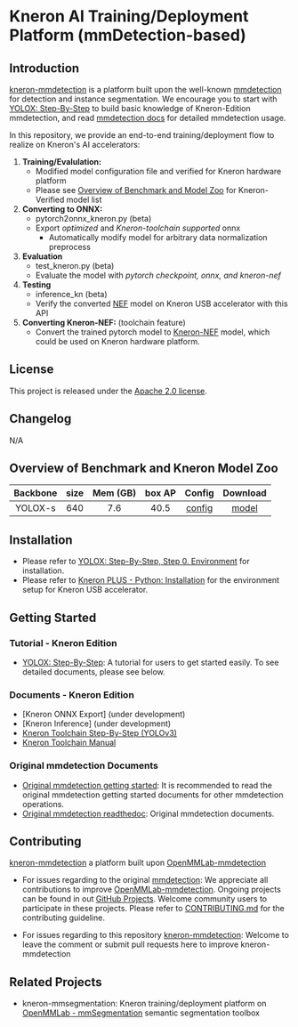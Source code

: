 # Kneron AI Training/Deployment Platform (mmDetection-based)

## Introduction

  [kneron-mmdetection](https://github.com/kneron/kneron-mmdetection) is a platform built upon the well-known [mmdetection](https://github.com/open-mmlab/mmdetection) for detection and instance segmentation. We encourage you to start with [YOLOX: Step-By-Step](docs_kneron/yolox_step_by_step.md) to build basic knowledge of Kneron-Edition mmdetection, and read [mmdetection docs](https://mmdetection.readthedocs.io/en/latest/) for detailed mmdetection usage.

  In this repository, we provide an end-to-end training/deployment flow to realize on Kneron's AI accelerators: 

  1. **Training/Evalulation:**
      - Modified model configuration file and verified for Kneron hardware platform 
      - Please see [Overview of Benchmark and Model Zoo](#Overview-of-Benchmark-and-Model-Zoo) for Kneron-Verified model list
  2. **Converting to ONNX:** 
      - pytorch2onnx_kneron.py (beta)
      - Export *optimized* and *Kneron-toolchain supported* onnx
          - Automatically modify model for arbitrary data normalization preprocess
  3. **Evaluation**
      - test_kneron.py (beta)
      - Evaluate the model with *pytorch checkpoint, onnx, and kneron-nef*
  4. **Testing**
      - inference_kn (beta)
      - Verify the converted [NEF](http://doc.kneron.com/docs/#toolchain/manual/#5-nef-workflow) model on Kneron USB accelerator with this API
  5. **Converting Kneron-NEF:** (toolchain feature)
     - Convert the trained pytorch model to [Kneron-NEF](http://doc.kneron.com/docs/#toolchain/manual/#5-nef-workflow) model, which could be used on Kneron hardware platform.

## License

This project is released under the [Apache 2.0 license](LICENSE).

## Changelog
N/A

## Overview of Benchmark and Kneron Model Zoo
| Backbone  | size   | Mem (GB) |   box AP | Config | Download |
|:---------:|:-------:|:-------:|:-------:|:--------:|:------:|
| YOLOX-s | 640 |   7.6      |   40.5  | [config](https://github.com/open-mmlab/mmdetection/tree/master/configs/yolox/yolox_s_8x8_300e_coco.py)       |[model](https://github.com/kneron/Model_Zoo/blob/main/mmdetection/yolox_s/latest.zip)

## Installation
- Please refer to [YOLOX: Step-By-Step, Step 0. Environment](docs_kneron/yolox_step_by_step.md) for installation.
- Please refer to [Kneron PLUS - Python: Installation](http://doc.kneron.com/docs/#plus_python/introduction/install_dependency/) for the environment setup for Kneron USB accelerator.

## Getting Started
### Tutorial - Kneron Edition
- [YOLOX: Step-By-Step](docs_kneron/yolox_step_by_step.md): A tutorial for users to get started easily. To see detailed documents, please see below.

### Documents - Kneron Edition
- [Kneron ONNX Export] (under development)
- [Kneron Inference] (under development)
- [Kneron Toolchain Step-By-Step (YOLOv3)](http://doc.kneron.com/docs/#toolchain/yolo_example/)
- [Kneron Toolchain Manual](http://doc.kneron.com/docs/#toolchain/manual/#0-overview)

### Original mmdetection Documents
- [Original mmdetection getting started](https://github.com/open-mmlab/mmdetection#getting-started): It is recommended to read the original mmdetection getting started documents for other mmdetection operations.
- [Original mmdetection readthedoc](https://mmdetection.readthedocs.io/en/latest/): Original mmdetection documents.

## Contributing
[kneron-mmdetection](https://github.com/kneron/kneron-mmdetection) a platform built upon [OpenMMLab-mmdetection](https://github.com/open-mmlab/mmdetection)

- For issues regarding to the original [mmdetection](https://github.com/open-mmlab/mmdetection):
We appreciate all contributions to improve [OpenMMLab-mmdetection](https://github.com/open-mmlab/mmdetection). Ongoing projects can be found in out [GitHub Projects](https://github.com/open-mmlab/mmdetection/projects). Welcome community users to participate in these projects. Please refer to [CONTRIBUTING.md](.github/CONTRIBUTING.md) for the contributing guideline.

- For issues regarding to this repository [kneron-mmdetection](https://github.com/kneron/kneron-mmdetection): Welcome to leave the comment or submit pull requests here to improve kneron-mmdetection


## Related Projects
- kneron-mmsegmentation: Kneron training/deployment platform on [OpenMMLab - mmSegmentation](https://github.com/open-mmlab/kneron-mmsegmentation) semantic segmentation toolbox
